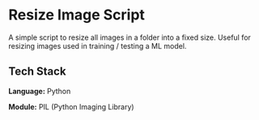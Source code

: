
# Resize Image Script

A simple script to resize all images in a folder into a fixed size. Useful for resizing images used in training / testing a ML model.
## Tech Stack

**Language:** Python

**Module:** PIL (Python Imaging Library)

